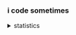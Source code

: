 ### i code sometimes

<details><summary>statistics</summary><p align="left"><a href="https://github.com/3xq"><img align="left"src="https://github-readme-stats.vercel.app/api?username=3xq&show_icons=true&theme=dark"/>
  <img align="left" src="https://github-readme-stats.vercel.app/api/top-langs/?username=3xq&layout=compact&theme=dark&langs_count=10"/></a></p></details>
